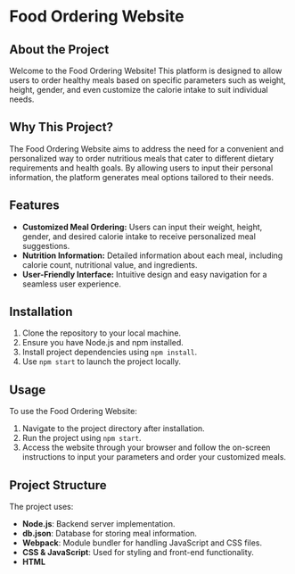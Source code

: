 # Food Ordering Website

## About the Project

Welcome to the Food Ordering Website! This platform is designed to allow users to order healthy meals based on specific parameters such as weight, height, gender, and even customize the calorie intake to suit individual needs.

## Why This Project?

The Food Ordering Website aims to address the need for a convenient and personalized way to order nutritious meals that cater to different dietary requirements and health goals. By allowing users to input their personal information, the platform generates meal options tailored to their needs.

## Features

- **Customized Meal Ordering:** Users can input their weight, height, gender, and desired calorie intake to receive personalized meal suggestions.
- **Nutrition Information:** Detailed information about each meal, including calorie count, nutritional value, and ingredients.
- **User-Friendly Interface:** Intuitive design and easy navigation for a seamless user experience.

## Installation

1. Clone the repository to your local machine.
2. Ensure you have Node.js and npm installed.
3. Install project dependencies using `npm install`.
4. Use `npm start` to launch the project locally.

## Usage

To use the Food Ordering Website:
1. Navigate to the project directory after installation.
2. Run the project using `npm start`.
3. Access the website through your browser and follow the on-screen instructions to input your parameters and order your customized meals.

## Project Structure

The project uses:
- **Node.js**: Backend server implementation.
- **db.json**: Database for storing meal information.
- **Webpack**: Module bundler for handling JavaScript and CSS files.
- **CSS & JavaScript**: Used for styling and front-end functionality.
- **HTML**
